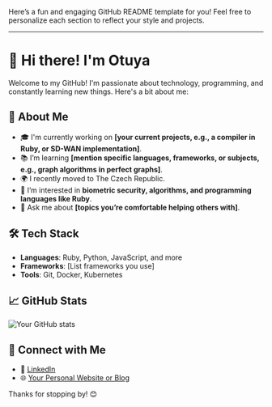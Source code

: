 Here’s a fun and engaging GitHub README template for you! Feel free to personalize each section to reflect your style and projects.

---

# 👋 Hi there! I'm Otuya

Welcome to my GitHub! I'm passionate about technology, programming, and constantly learning new things. Here's a bit about me:

## 🚀 About Me
- 🎓 I'm currently working on **[your current projects, e.g., a compiler in Ruby, or SD-WAN implementation]**.
- 📚 I’m learning **[mention specific languages, frameworks, or subjects, e.g., graph algorithms in perfect graphs]**.
- 🌍 I recently moved to The Czech Republic.
- 🤖 I’m interested in **biometric security, algorithms, and programming languages like Ruby**.
- 💬 Ask me about **[topics you’re comfortable helping others with]**.

## 🛠️ Tech Stack
- **Languages**: Ruby, Python, JavaScript, and more
- **Frameworks**: [List frameworks you use]
- **Tools**: Git, Docker, Kubernetes

## 📈 GitHub Stats
![Your GitHub stats](https://github-readme-stats.vercel.app/api?username=Trial&show_icons=true&theme=radical)

## 💼 Connect with Me
- 💼 [LinkedIn](yourlinkedinlink)
- 🌐 [Your Personal Website or Blog]([yourwebsite](https://grace-otuya.vercel.app/))

Thanks for stopping by! 😊
